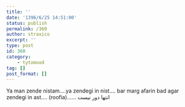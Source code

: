 ```yaml
---
title: ''
date: '1396/6/25 14:51:00'
status: publish
permalink: /360
author: straxico
excerpt: ''
type: post
id: 360
category:
    - tytomood
tag: []
post_format: []
---
```

Ya man zende nistam….ya zendegi in nist…. bar marg afarin bad agar zendegi in ast…. (roofia)…… انتها دور نیست